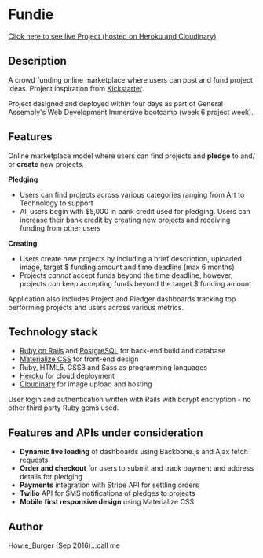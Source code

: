 # Fundie
[Click here to see live Project (hosted on Heroku and Cloudinary)](http://prototypecrud.herokuapp.com/)

## Description
A crowd funding online marketplace where users can post and fund project ideas. Project inspiration from [Kickstarter](https://www.kickstarter.com/).  

Project designed and deployed within four days as part of General Assembly's Web Development Immersive bootcamp (week 6 project week).

## Features
Online marketplace model where users can find projects and **pledge** to and/ or **create** new projects.

**Pledging**
- Users can find projects across various categories ranging from Art to Technology to support
- All users begin with $5,000 in bank credit used for pledging. Users can increase their bank credit by creating new projects and receiving funding from other users

**Creating**  
- Users create new projects by including a brief description, uploaded image, target $ funding amount and time deadline (max 6 months)
- Projects *cannot* accept funds beyond the time deadline; however, projects *can* keep accepting funds beyond the target $ funding amount

Application also includes Project and Pledger dashboards tracking top performing projects and users across various metrics.

## Technology stack
- [Ruby on Rails](http://guides.rubyonrails.org/) and [PostgreSQL](https://www.postgresql.org/) for back-end build and database
- [Materialize CSS](http://materializecss.com/) for front-end design
- Ruby, HTML5, CSS3 and Sass as programming languages
- [Heroku](https://www.heroku.com/) for cloud deployment
- [Cloudinary](http://cloudinary.com/) for image upload and hosting

User login and authentication written with Rails with bcrypt encryption - no other third party Ruby gems used.

## Features and APIs under consideration
- **Dynamic live loading** of dashboards using Backbone.js and Ajax fetch requests
- **Order and checkout** for users to submit and track payment and address details for pledging
- **Payments** integration with Stripe API for settling orders
- **Twilio** API for SMS notifications of pledges to projects
- **Mobile first responsive design** using Materialize CSS

## Author
Howie_Burger (Sep 2016)...call me
